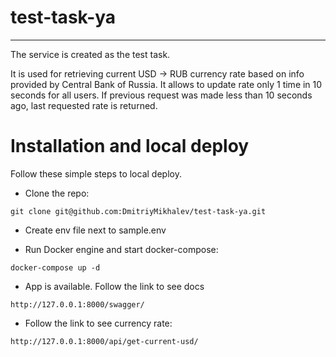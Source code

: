 # test-task-ya
------------
The service is created as the test task.

It is used for retrieving current USD -> RUB currency rate based on info provided by Central Bank of Russia.
It allows to update rate only 1 time in 10 seconds for all users. If previous request was made less than 10 seconds ago, last requested rate is returned.

# Installation and local deploy
Follow these simple steps to local deploy.
* Clone the repo:
```
git clone git@github.com:DmitriyMikhalev/test-task-ya.git
```

* Create env file next to sample.env 

* Run Docker engine and start docker-compose:
```
docker-compose up -d
```

* App is available. Follow the link to see docs
```
http://127.0.0.1:8000/swagger/
```

* Follow the link to see currency rate:
```
http://127.0.0.1:8000/api/get-current-usd/
```